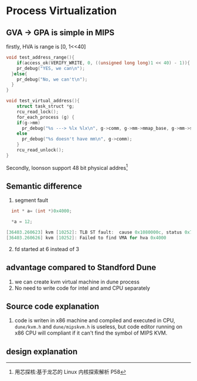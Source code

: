 # Process Virtualization

## GVA -> GPA is simple in MIPS 
firstly, HVA is range is [0, 1<<40]
```c
void test_address_range(){
	if(access_ok(VERIFY_WRITE, 0, ((unsigned long long)1 << 40) - 1)){
    pr_debug("YES, we can\n");
  }else{
    pr_debug("No, we can't\n");
  }
}
```

```c
void test_virtual_address(){
	struct task_struct *g;
	rcu_read_lock();
	for_each_process (g) { 
    if(g->mm)
      pr_debug("%s ---> %lx %lx\n", g->comm, g->mm->mmap_base, g->mm->start_stack);
    else 
      pr_debug("%s doesn't have mm\n", g->comm);
	}
	rcu_read_unlock();
}
```
Secondly, loonson support 48 bit physical addres[^1]

## Semantic difference

1. segment fault
```c
  int * a= (int *)0x4000;

  *a = 12;
```

```c
[36403.260623] kvm [10252]: TLB ST fault:  cause 0x1080000c, status 0x740000a0, PC: 00000000bc0bbb16, BadVaddr: 0x4000
[36403.260626] kvm [10252]: Failed to find VMA for hva 0x4000
```

2. fd started at 6 instead of 3

## advantage compared to Standford Dune
1. we can create kvm virtual machine in dune process
2. No need to write code for intel and amd CPU separately

## Source code explanation
1. code is writen in x86 machine and compiled and executed in CPU,
`dune/kvm.h` and `dune/mipskvm.h` is useless, but code editor running on x86 CPU will compliant
if it can't find the symbol of MIPS KVM.

## design explanation

[^1]: 用芯探核:基于龙芯的 Linux 内核探索解析 P58

